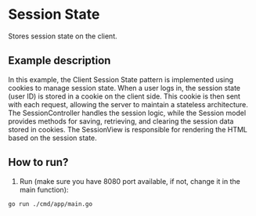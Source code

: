 # Session State

Stores session state on the client.

## Example description

In this example, the Client Session State pattern is implemented using cookies to manage session state. When a user logs in, the session state (user ID) is stored in a cookie on the client side. This cookie is then sent with each request, allowing the server to maintain a stateless architecture. The SessionController handles the session logic, while the Session model provides methods for saving, retrieving, and clearing the session data stored in cookies. The SessionView is responsible for rendering the HTML based on the session state.

## How to run?

1. Run (make sure you have 8080 port available, if not, change it in the main function):

```
go run ./cmd/app/main.go
```
